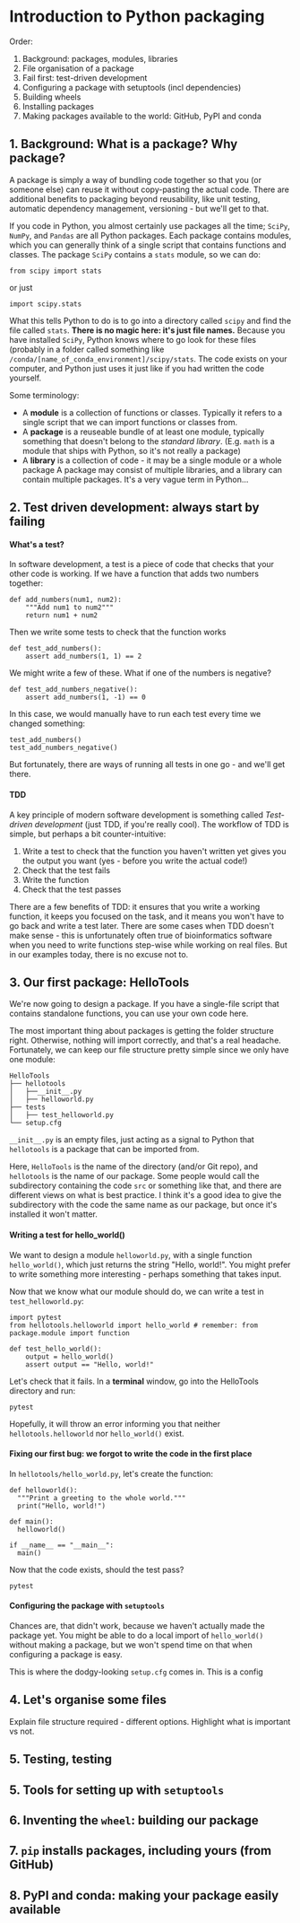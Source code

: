 # Introduction to Python packaging

Order:
1. Background: packages, modules, libraries
2. File organisation of a package
3. Fail first: test-driven development
4. Configuring a package with setuptools (incl dependencies)
5. Building wheels
6. Installing packages
7. Making packages available to the world: GitHub, PyPI and conda

## 1. Background: What is a package? Why package?
A package is simply a way of bundling code together so that you (or someone else) can reuse it without copy-pasting the actual code. There are additional benefits to packaging beyond reusability, like unit testing, automatic dependency management, versioning - but we'll get to that. 

If you code in Python, you almost certainly use packages all the time; `SciPy`, `NumPy`, and `Pandas` are all Python packages. Each package contains modules, which you can generally think of a single script that contains functions and classes. The package `SciPy` contains a `stats` module, so we can do:
```{python} 
from scipy import stats
```
or just
```{python}
import scipy.stats
```
What this tells Python to do is to go into a directory called `scipy` and find the file called `stats`. **There is no magic here: it's just file names.** Because you have installed `SciPy`, Python knows where to go look for these files (probably in a folder called something like `/conda/[name_of_conda_environment]/scipy/stats`. The code exists on your computer, and Python just uses it just like if you had written the code yourself.


Some terminology:
* A **module** is a collection of functions or classes. Typically it refers to a single script that we can import functions or classes from.
* A **package** is a reuseable bundle of at least one module, typically something that doesn't belong to the *standard library*. (E.g. `math` is a module that ships with Python, so it's not really a package)
* A **library** is a collection of code - it may be a single module or a whole package A package may consist of multiple libraries, and a library can contain multiple packages. It's a very vague term in Python...



## 2. Test driven development: always start by failing

#### What's a test?
In software development, a test is a piece of code that checks that your other code is working. If we have a function that adds two numbers together:
```{python}
def add_numbers(num1, num2):
    """Add num1 to num2"""
    return num1 + num2
```

Then we write some tests to check that the function works
```{python}
def test_add_numbers():
    assert add_numbers(1, 1) == 2
```

We might write a few of these. What if one of the numbers is negative?
```{python}
def test_add_numbers_negative():
    assert add_numbers(1, -1) == 0
```

In this case, we would manually have to run each test every time we changed something:
```{python}
test_add_numbers()
test_add_numbers_negative()
```

But fortunately, there are ways of running all tests in one go - and we'll get there.

#### TDD
A key principle of modern software development is something called *Test-driven development* (just TDD, if you're really cool). The workflow of TDD is simple, but perhaps a bit counter-intuitive:
1. Write a test to check that the function you haven't written yet gives you the output you want (yes - before you write the actual code!)
2. Check that the test fails
3. Write the function
4. Check that the test passes

There are a few benefits of TDD: it ensures that you write a working function, it keeps you focused on the task, and it means you won't have to go back and write a test later. There are some cases when TDD doesn't make sense - this is unfortunately often true of bioinformatics software when you need to write functions step-wise while working on real files. But in our examples today, there is no excuse not to.

## 3. Our first package: HelloTools
We're now going to design a package. If you have a single-file script that contains standalone functions, you can use your own code here.

The most important thing about packages is getting the folder structure right. Otherwise, nothing will import correctly, and that's a real headache. Fortunately, we can keep our file structure pretty simple since we only have one module:
```
HelloTools
├── hellotools
│   ├──__init__.py
│   ├── helloworld.py
├── tests
│   ├── test_helloworld.py
└── setup.cfg
```

`__init__.py` is an empty files, just acting as a signal to Python that `hellotools` is a package that can be imported from. 

Here, `HelloTools` is the name of the directory (and/or Git repo), and `hellotools` is the name of our package. Some people would call the subdirectory containing the code `src` or something like that, and there are different views on what is best practice. I think it's a good idea to give the subdirectory with the code the same name as our package, but once it's installed it won't matter.

#### Writing a test for hello_world()
We want to design a module `helloworld.py`, with a single function `hello_world()`, which just returns the string "Hello, world!". You might prefer to write something more interesting - perhaps something that takes input.

Now that we know what our module should do, we can write a test in `test_helloworld.py`:
```{python}
import pytest
from hellotools.helloworld import hello_world # remember: from package.module import function

def test_hello_world():
    output = hello_world()
    assert output == "Hello, world!"
```

Let's check that it fails. In a **terminal** window, go into the HelloTools directory and run:
```{shell}
pytest
```

Hopefully, it will throw an error informing you that neither `hellotools.helloworld` nor `hello_world()` exist.

#### Fixing our first bug: we forgot to write the code in the first place

In `hellotools/hello_world.py`, let's create the function:
```{python}
def helloworld():
  """Print a greeting to the whole world."""
  print("Hello, world!")

def main():
  helloworld()

if __name__ == "__main__":
  main()
```

Now that the code exists, should the test pass?
```{shell}
pytest
```


#### Configuring the package with `setuptools`
Chances are, that didn't work, because we haven't actually made the package yet. You might be able to do a local import of `hello_world()` without making a package, but we won't spend time on that when configuring a package is easy.

This is where the dodgy-looking `setup.cfg` comes in. This is a config




## 4. Let's organise some files
Explain file structure required - different options. Highlight what is important vs not.

## 5. Testing, testing

## 5. Tools for setting up with `setuptools`

## 6. Inventing the `wheel`: building our package

## 7. `pip` installs packages, including yours (from GitHub)

## 8. PyPI and conda: making your package easily available


